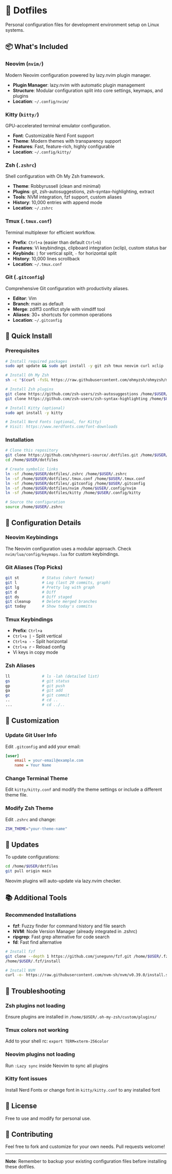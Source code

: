 # 🔧 Dotfiles

Personal configuration files for development environment setup on Linux systems.

## 📦 What's Included

### Neovim (`nvim/`)
Modern Neovim configuration powered by lazy.nvim plugin manager.
- **Plugin Manager**: lazy.nvim with automatic plugin management
- **Structure**: Modular configuration split into core settings, keymaps, and plugins
- **Location**: `~/.config/nvim/`

### Kitty (`kitty/`)
GPU-accelerated terminal emulator configuration.
- **Font**: Customizable Nerd Font support
- **Theme**: Modern themes with transparency support
- **Features**: Fast, feature-rich, highly configurable
- **Location**: `~/.config/kitty/`

### Zsh (`.zshrc`)
Shell configuration with Oh My Zsh framework.
- **Theme**: Robbyrussell (clean and minimal)
- **Plugins**: git, zsh-autosuggestions, zsh-syntax-highlighting, extract
- **Tools**: NVM integration, fzf support, custom aliases
- **History**: 10,000 entries with append mode
- **Location**: `~/.zshrc`

### Tmux (`.tmux.conf`)
Terminal multiplexer for efficient workflow.
- **Prefix**: `Ctrl+a` (easier than default `Ctrl+b`)
- **Features**: Vi keybindings, clipboard integration (xclip), custom status bar
- **Keybinds**: `|` for vertical split, `-` for horizontal split
- **History**: 10,000 lines scrollback
- **Location**: `~/.tmux.conf`

### Git (`.gitconfig`)
Comprehensive Git configuration with productivity aliases.
- **Editor**: Vim
- **Branch**: main as default
- **Merge**: zdiff3 conflict style with vimdiff tool
- **Aliases**: 30+ shortcuts for common operations
- **Location**: `~/.gitconfig`

## 🚀 Quick Install

### Prerequisites
```bash
# Install required packages
sudo apt update && sudo apt install -y git zsh tmux neovim curl xclip

# Install Oh My Zsh
sh -c "$(curl -fsSL https://raw.githubusercontent.com/ohmyzsh/ohmyzsh/master/tools/install.sh)"

# Install Zsh plugins
git clone https://github.com/zsh-users/zsh-autosuggestions /home/$USER/.oh-my-zsh/custom/plugins/zsh-autosuggestions
git clone https://github.com/zsh-users/zsh-syntax-highlighting /home/$USER/.oh-my-zsh/custom/plugins/zsh-syntax-highlighting

# Install Kitty (optional)
sudo apt install -y kitty

# Install Nerd Fonts (optional, for Kitty)
# Visit: https://www.nerdfonts.com/font-downloads
```

### Installation
```bash
# Clone this repository
git clone https://github.com/shynneri-source/.dotfiles.git /home/$USER/dotfiles
cd /home/$USER/dotfiles

# Create symbolic links
ln -sf /home/$USER/dotfiles/.zshrc /home/$USER/.zshrc
ln -sf /home/$USER/dotfiles/.tmux.conf /home/$USER/.tmux.conf
ln -sf /home/$USER/dotfiles/.gitconfig /home/$USER/.gitconfig
ln -sf /home/$USER/dotfiles/nvim /home/$USER/.config/nvim
ln -sf /home/$USER/dotfiles/kitty /home/$USER/.config/kitty

# Source the configuration
source /home/$USER/.zshrc
```

## 📝 Configuration Details

### Neovim Keybindings
The Neovim configuration uses a modular approach. Check `nvim/lua/config/keymaps.lua` for custom keybindings.

### Git Aliases (Top Picks)
```bash
git st          # Status (short format)
git l           # Log (last 20 commits, graph)
git lg          # Pretty log with graph
git d           # Diff
git ds          # Diff staged
git cleanup     # Delete merged branches
git today       # Show today's commits
```

### Tmux Keybindings
- **Prefix**: `Ctrl+a`
- `Ctrl+a |` - Split vertical
- `Ctrl+a -` - Split horizontal
- `Ctrl+a r` - Reload config
- Vi keys in copy mode

### Zsh Aliases
```bash
ll              # ls -lah (detailed list)
gs              # git status
gp              # git push
ga              # git add
gc              # git commit
..              # cd ..
...             # cd ../..
```

## 🎨 Customization

### Update Git User Info
Edit `.gitconfig` and add your email:
```ini
[user]
    email = your-email@example.com
    name = Your Name
```

### Change Terminal Theme
Edit `kitty/kitty.conf` and modify the theme settings or include a different theme file.

### Modify Zsh Theme
Edit `.zshrc` and change:
```bash
ZSH_THEME="your-theme-name"
```

## 🔄 Updates

To update configurations:
```bash
cd /home/$USER/dotfiles
git pull origin main
```

Neovim plugins will auto-update via lazy.nvim checker.

## 📚 Additional Tools

### Recommended Installations
- **fzf**: Fuzzy finder for command history and file search
- **NVM**: Node Version Manager (already integrated in .zshrc)
- **ripgrep**: Fast grep alternative for code search
- **fd**: Fast find alternative

```bash
# Install fzf
git clone --depth 1 https://github.com/junegunn/fzf.git /home/$USER/.fzf
/home/$USER/.fzf/install

# Install NVM
curl -o- https://raw.githubusercontent.com/nvm-sh/nvm/v0.39.0/install.sh | bash
```

## 🐛 Troubleshooting

### Zsh plugins not loading
Ensure plugins are installed in `/home/$USER/.oh-my-zsh/custom/plugins/`

### Tmux colors not working
Add to your shell rc: `export TERM=xterm-256color`

### Neovim plugins not loading
Run `:Lazy sync` inside Neovim to sync all plugins

### Kitty font issues
Install Nerd Fonts or change font in `kitty/kitty.conf` to any installed font

## 📄 License

Free to use and modify for personal use.

## 🤝 Contributing

Feel free to fork and customize for your own needs. Pull requests welcome!

---

**Note**: Remember to backup your existing configuration files before installing these dotfiles.
